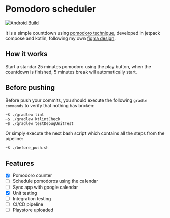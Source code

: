 # Pomodoro scheduler 
[![Android Build](https://github.com/emenjivar/pomodoro-scheduler/actions/workflows/android_build.yml/badge.svg)](https://github.com/emenjivar/pomodoro-scheduler/actions/workflows/android_build.yml)

It is a simple countdown using [pomodoro technique](https://en.wikipedia.org/wiki/Pomodoro_Technique), developed in jetpack compose and kotlin, following my own [figma design](https://www.figma.com/file/Y6oJ51KCgG7vcZNQN8ZDu0/Pomodoro).

## How it works
Start a standar 25 minutes pomodoro using the play button, when the countdown is finished,  5 minutes break will automatically start.

## Before pushing
Before push your commits, you should execute the following ``gradle commands`` to verify that nothing has broken:
```shell
~$ ./gradlew lint
~$ ./gradlew ktlintCheck
~$ ./gradlew testDebugUnitTest
```

Or simply execute the next bash script which contains all the steps from the pipeline:
```shell
~$ ./before_push.sh
```

## Features
- [x] Pomodoro counter
- [ ] Schedule pomodoros using the calendar
- [ ] Sync app with google calendar
- [x] Unit testing
- [ ] Integration testing
- [ ] CI/CD pipeline
- [ ] Playstore uploaded
